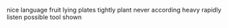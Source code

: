 nice language fruit lying plates tightly plant never according heavy rapidly listen possible tool shown